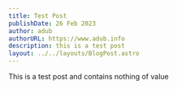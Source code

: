 ```yaml
---
title: Test Post
publishDate: 26 Feb 2023
author: adub
authorURL: https://www.adub.info
description: this is a test post
layout: ../../layouts/BlogPost.astro
---
```

T﻿his is a test post and contains nothing of value